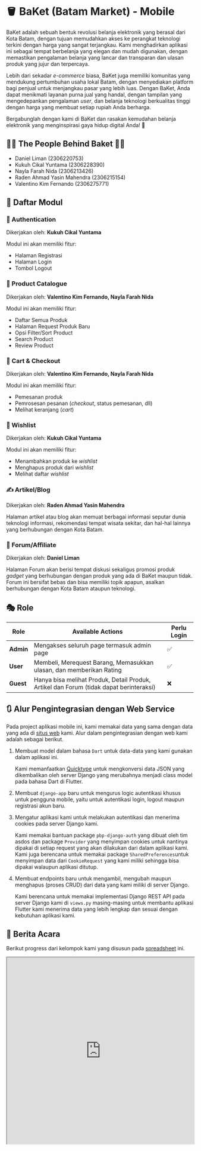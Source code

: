# 🪣 BaKet (Batam Market) - Mobile

BaKet adalah sebuah bentuk revolusi belanja elektronik yang berasal dari Kota Batam, dengan tujuan memudahkan akses ke perangkat teknologi terkini dengan harga yang sangat terjangkau. Kami menghadirkan aplikasi ini sebagai tempat berbelanja yang elegan dan mudah digunakan, dengan memastikan pengalaman belanja yang lancar dan transparan dan ulasan produk yang jujur dan terpercaya.

Lebih dari sekadar *e-commerce* biasa, BaKet juga memiliki komunitas yang mendukung pertumbuhan usaha lokal Batam, dengan menyediakan platform bagi penjual untuk menjangkau pasar yang lebih luas. Dengan BaKet, Anda dapat menikmati layanan purna jual yang handal, dengan tampilan yang mengedepankan pengalaman *user*, dan belanja teknologi berkualitas tinggi dengan harga yang membuat setiap rupiah Anda berharga. 

Bergabunglah dengan kami di BaKet dan rasakan kemudahan belanja elektronik yang menginspirasi gaya hidup digital Anda! 🤩

## 💁‍♂️ The People Behind Baket 💁‍♀️

- Daniel Liman (2306220753)
- Kukuh Cikal Yuntama (2306228390)
- Nayla Farah Nida (2306213426)
- Raden Ahmad Yasin Mahendra (2306215154)
- Valentino Kim Fernando (2306275771)

## 📑 Daftar Modul

### 🔐 Authentication 
Dikerjakan oleh: **Kukuh Cikal Yuntama**

Modul ini akan memiliki fitur:
- Halaman Registrasi
- Halaman Login
- Tombol Logout

    
### 📱 Product Catalogue
    
Dikerjakan oleh: **Valentino Kim Fernando, Nayla Farah Nida**

Modul ini akan memiliki fitur:
- Daftar Semua Produk
- Halaman Request Produk Baru
- Opsi Filter/Sort Product
- Search Product
- Review Product

### 🛒 Cart & Checkout
    
Dikerjakan oleh: **Valentino Kim Fernando, Nayla Farah Nida**

Modul ini akan memiliki fitur:
- Pemesanan produk
- Pemrosesan pesanan (*checkout*, status pemesanan, dll)
- Melihat keranjang (*cart*)
    
### 📝 Wishlist
    
Dikerjakan oleh: **Kukuh Cikal Yuntama**

Modul ini akan memiliki fitur:
- Menambahkan produk ke *wishlist*
- Menghapus produk dari *wishlist*
- Melihat daftar *wishlist*

### ✍️ Artikel/Blog
    
Dikerjakan oleh: **Raden Ahmad Yasin Mahendra**

Halaman artikel atau blog akan memuat berbagai informasi seputar dunia teknologi informasi, rekomendasi tempat wisata sekitar, dan hal-hal lainnya yang berhubungan dengan Kota Batam.

### 💬 Forum/Affiliate
    
Dikerjakan oleh: **Daniel Liman**

Halaman Forum akan berisi tempat diskusi sekaligus promosi produk *gadget* yang berhubungan dengan produk yang ada di BaKet maupun tidak. Forum ini bersifat bebas dan bisa memiliki topik apapun, asalkan berhubungan dengan Kota Batam ataupun teknologi.

## 🎭 Role

| Role | Available Actions | Perlu Login |
| ---- | ----------------- | ----------- |
| **Admin** | Mengakses seluruh page termasuk admin page | ✅ |
| **User** | Membeli, Merequest Barang, Memasukkan ulasan, dan memberikan Rating | ✅ |
| **Guest** | Hanya bisa melihat Produk, Detail Produk, Artikel dan Forum (tidak dapat berinteraksi) | ❌ |

## 🔃 Alur Pengintegrasian dengan Web Service

Pada project aplikasi mobile ini, kami memakai data yang sama dengan data yang ada di [situs web](https://baket.vercel.app) kami. Alur dalam pengintegrasian dengan web kami adalah sebagai berikut.

1. Membuat model dalam bahasa `Dart` untuk data-data yang kami gunakan dalam aplikasi ini.

    Kami memanfaatkan [Quicktype](https://app.quicktype.io/) untuk mengkonversi data JSON yang dikembalikan oleh server Django yang merubahnya menjadi class model pada bahasa Dart di Flutter.

2. Membuat `django-app` baru untuk mengurus logic autentikasi khusus untuk pengguna mobile, yaitu untuk autentikasi login, logout maupun registrasi akun baru.

3. Mengatur aplikasi kami untuk melakukan autentikasi dan menerima cookies pada server Django kami.

    Kami memakai bantuan package `pbp-django-auth` yang dibuat oleh tim asdos dan package `Provider` yang menyimpan cookies untuk nantinya dipakai di setiap request yang akan dilakukan dari dalam aplikasi kami. Kami juga berencana untuk memakai package `SharedPreferences`untuk menyimpan data dari `CookieRequest` yang kami miliki sehingga bisa dipakai walaupun aplikasi ditutup.

4. Membuat endpoints baru untuk mengambil, mengubah maupun menghapus (proses CRUD) dari data yang kami miliki di server Django.

    Kami berencana untuk memakai implementasi Django REST API pada server Django kami di `views.py` masing-masing untuk membantu aplikasi Flutter kami menerima data yang lebih lengkap dan sesuai dengan kebutuhan aplikasi kami.

## 📝 Berita Acara

Berikut progress dari kelompok kami yang disusun pada [spreadsheet](https://docs.google.com/spreadsheets/d/158wbq0bBDEsZio5lZCaf8CGNx0smFYjvmxRDKNaVJLw/edit?usp=sharing) ini.

<iframe src="https://docs.google.com/spreadsheets/d/158wbq0bBDEsZio5lZCaf8CGNx0smFYjvmxRDKNaVJLw/edit?usp=sharing" width="100%" height="500px"></iframe>